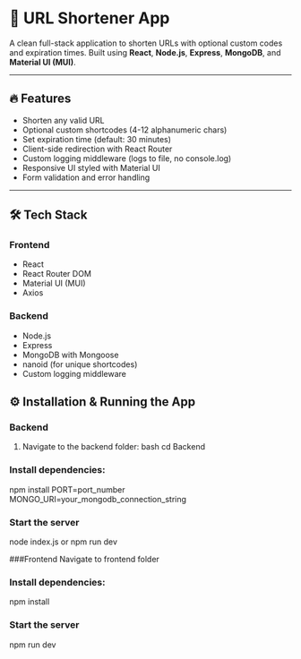 # 🚀 URL Shortener App

A clean full-stack application to shorten URLs with optional custom codes and expiration times. Built using **React**, **Node.js**, **Express**, **MongoDB**, and **Material UI (MUI)**.

---

## 🔥 Features

- Shorten any valid URL  
- Optional custom shortcodes (4-12 alphanumeric chars)  
- Set expiration time (default: 30 minutes)  
- Client-side redirection with React Router  
- Custom logging middleware (logs to file, no console.log)  
- Responsive UI styled with Material UI  
- Form validation and error handling  

---

## 🛠 Tech Stack

### Frontend

- React  
- React Router DOM  
- Material UI (MUI)  
- Axios  

### Backend

- Node.js  
- Express  
- MongoDB with Mongoose  
- nanoid (for unique shortcodes)  
- Custom logging middleware  

## ⚙️ Installation & Running the App

### Backend

1. Navigate to the backend folder:
bash
cd Backend
### Install dependencies:
npm install
PORT=port_number
MONGO_URI=your_mongodb_connection_string
### Start the server
node index.js or npm run dev

###Frontend
Navigate to frontend folder
### Install dependencies:
npm install
### Start the server
npm run dev

